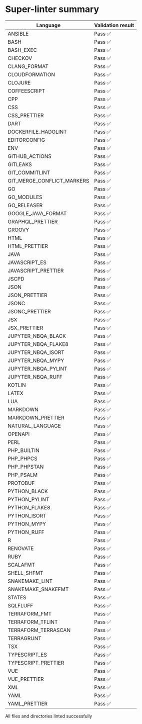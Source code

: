 # Super-linter summary

<!-- textlint-disable terminology -->

| Language                   | Validation result |
| -------------------------- | ----------------- |
| ANSIBLE                    | Pass ✅           |
| BASH                       | Pass ✅           |
| BASH_EXEC                  | Pass ✅           |
| CHECKOV                    | Pass ✅           |
| CLANG_FORMAT               | Pass ✅           |
| CLOUDFORMATION             | Pass ✅           |
| CLOJURE                    | Pass ✅           |
| COFFEESCRIPT               | Pass ✅           |
| CPP                        | Pass ✅           |
| CSS                        | Pass ✅           |
| CSS_PRETTIER               | Pass ✅           |
| DART                       | Pass ✅           |
| DOCKERFILE_HADOLINT        | Pass ✅           |
| EDITORCONFIG               | Pass ✅           |
| ENV                        | Pass ✅           |
| GITHUB_ACTIONS             | Pass ✅           |
| GITLEAKS                   | Pass ✅           |
| GIT_COMMITLINT             | Pass ✅           |
| GIT_MERGE_CONFLICT_MARKERS | Pass ✅           |
| GO                         | Pass ✅           |
| GO_MODULES                 | Pass ✅           |
| GO_RELEASER                | Pass ✅           |
| GOOGLE_JAVA_FORMAT         | Pass ✅           |
| GRAPHQL_PRETTIER           | Pass ✅           |
| GROOVY                     | Pass ✅           |
| HTML                       | Pass ✅           |
| HTML_PRETTIER              | Pass ✅           |
| JAVA                       | Pass ✅           |
| JAVASCRIPT_ES              | Pass ✅           |
| JAVASCRIPT_PRETTIER        | Pass ✅           |
| JSCPD                      | Pass ✅           |
| JSON                       | Pass ✅           |
| JSON_PRETTIER              | Pass ✅           |
| JSONC                      | Pass ✅           |
| JSONC_PRETTIER             | Pass ✅           |
| JSX                        | Pass ✅           |
| JSX_PRETTIER               | Pass ✅           |
| JUPYTER_NBQA_BLACK         | Pass ✅           |
| JUPYTER_NBQA_FLAKE8        | Pass ✅           |
| JUPYTER_NBQA_ISORT         | Pass ✅           |
| JUPYTER_NBQA_MYPY          | Pass ✅           |
| JUPYTER_NBQA_PYLINT        | Pass ✅           |
| JUPYTER_NBQA_RUFF          | Pass ✅           |
| KOTLIN                     | Pass ✅           |
| LATEX                      | Pass ✅           |
| LUA                        | Pass ✅           |
| MARKDOWN                   | Pass ✅           |
| MARKDOWN_PRETTIER          | Pass ✅           |
| NATURAL_LANGUAGE           | Pass ✅           |
| OPENAPI                    | Pass ✅           |
| PERL                       | Pass ✅           |
| PHP_BUILTIN                | Pass ✅           |
| PHP_PHPCS                  | Pass ✅           |
| PHP_PHPSTAN                | Pass ✅           |
| PHP_PSALM                  | Pass ✅           |
| PROTOBUF                   | Pass ✅           |
| PYTHON_BLACK               | Pass ✅           |
| PYTHON_PYLINT              | Pass ✅           |
| PYTHON_FLAKE8              | Pass ✅           |
| PYTHON_ISORT               | Pass ✅           |
| PYTHON_MYPY                | Pass ✅           |
| PYTHON_RUFF                | Pass ✅           |
| R                          | Pass ✅           |
| RENOVATE                   | Pass ✅           |
| RUBY                       | Pass ✅           |
| SCALAFMT                   | Pass ✅           |
| SHELL_SHFMT                | Pass ✅           |
| SNAKEMAKE_LINT             | Pass ✅           |
| SNAKEMAKE_SNAKEFMT         | Pass ✅           |
| STATES                     | Pass ✅           |
| SQLFLUFF                   | Pass ✅           |
| TERRAFORM_FMT              | Pass ✅           |
| TERRAFORM_TFLINT           | Pass ✅           |
| TERRAFORM_TERRASCAN        | Pass ✅           |
| TERRAGRUNT                 | Pass ✅           |
| TSX                        | Pass ✅           |
| TYPESCRIPT_ES              | Pass ✅           |
| TYPESCRIPT_PRETTIER        | Pass ✅           |
| VUE                        | Pass ✅           |
| VUE_PRETTIER               | Pass ✅           |
| XML                        | Pass ✅           |
| YAML                       | Pass ✅           |
| YAML_PRETTIER              | Pass ✅           |

<!-- textlint-enable terminology -->

All files and directories linted successfully

